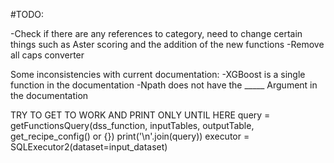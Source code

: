 #TODO:

-Check if there are any references to category, need to change certain things such as Aster scoring and the addition of the new functions
-Remove all caps converter

Some inconsistencies with current documentation:
-XGBoost is a single function in the documentation
-Npath does not have the _____ Argument in the documentation


TRY TO GET TO WORK AND PRINT ONLY UNTIL HERE
query = getFunctionsQuery(dss_function, inputTables, outputTable, get_recipe_config() or {})
    print('\n'.join(query))
    executor = SQLExecutor2(dataset=input_dataset)   